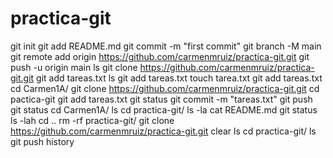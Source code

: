 # practica-git
 git init
 git add README.md
 git commit -m "first commit"
 git branch -M main
 git remote add origin https://github.com/carmenmruiz/practica-git.git
 git push -u origin main
 ls
 git clone https://github.com/carmenmruiz/practica-git.git
 git add tareas.txt
 ls
 git add tareas.txt
 touch tarea.txt
 git add tareas.txt
 cd Carmen1A/
 git clone https://github.com/carmenmruiz/practica-git.git
 cd pactica-git
 git add tareas.txt
 git status
 git commit -m "tareas.txt"
 git push 
 git status
 cd Carmen1A/
 ls
 cd practica-git/
 ls -la
 cat README.md 
 git status
 ls -lah
 cd ..
 rm -rf practica-git/
 git clone https://github.com/carmenmruiz/practica-git.git
 clear
 ls 
 cd practica-git/
 ls
 git push
 history

